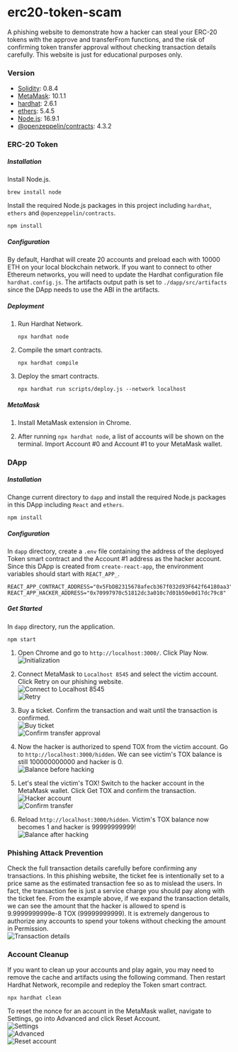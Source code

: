 # erc20-token-scam
A phishing website to demonstrate how a hacker can steal your ERC-20 tokens with the approve and transferFrom functions, and the risk of confirming token transfer approval without checking transaction details carefully. This website is just for educational purposes only.

### Version
- [Solidity](https://solidity.readthedocs.io/): 0.8.4
- [MetaMask](https://metamask.io/): 10.1.1
- [hardhat](https://nodejs.org/en/): 2.6.1
- [ethers](https://docs.ethers.io/): 5.4.5
- [Node.js](https://nodejs.org/en/): 16.9.1
- [@openzeppelin/contracts](https://openzeppelin.com/): 4.3.2

### ERC-20 Token
##### Installation
Install Node.js.
```
brew install node
```

Install the required Node.js packages in this project including `hardhat`, `ethers` and `@openzeppelin/contracts`.
```
npm install
```

##### Configuration
By default, Hardhat will create 20 accounts and preload each with 10000 ETH on your local blockchain network. If you want to connect to other Ethereum networks, you will need to update the Hardhat configuration file `hardhat.config.js`. The artifacts output path is set to `./dapp/src/artifacts` since the DApp needs to use the ABI in the artifacts.

##### Deployment
1. Run Hardhat Network.
    ```
    npx hardhat node
    ```

2. Compile the smart contracts.
    ```
    npx hardhat compile
    ```

3. Deploy the smart contracts.
    ```
    npx hardhat run scripts/deploy.js --network localhost
    ```

##### MetaMask
1. Install MetaMask extension in Chrome.

2. After running `npx hardhat node`, a list of accounts will be shown on the terminal. Import Account #0 and Account #1 to your MetaMask wallet.

### DApp
##### Installation
Change current directory to `dapp` and install the required Node.js packages in this DApp including `React` and `ethers`.
```
npm install
```

##### Configuration
In `dapp` directory, create a `.env` file containing the address of the deployed Token smart contract and the Account #1 address as the hacker account. Since this DApp is created from `create-react-app`, the environment variables should start with `REACT_APP_`.
```
REACT_APP_CONTRACT_ADDRESS="0x5FbDB2315678afecb367f032d93F642f64180aa3"
REACT_APP_HACKER_ADDRESS="0x70997970c51812dc3a010c7d01b50e0d17dc79c8"
```

##### Get Started
In `dapp` directory, run the application.
```
npm start
```

1. Open Chrome and go to `http://localhost:3000/`. Click Play Now.
    <br/>
    ![Initialization](./img/1.png)

2. Connect MetaMask to `Localhost 8545` and select the victim account. Click Retry on our phishing website.
    <br/>
    ![Connect to Localhost 8545](./img/2.png)
    <br/>
    ![Retry](./img/3.png)

3. Buy a ticket. Confirm the transaction and wait until the transaction is confirmed.
    <br/>
    ![Buy ticket](./img/4.png)
    <br/>
    ![Confirm transfer approval](./img/5.png)

4. Now the hacker is authorized to spend TOX from the victim account. Go to `http://localhost:3000/hidden`. We can see victim's TOX balance is still 100000000000 and hacker is 0.
    <br/>
    ![Balance before hacking](./img/6.png)

5. Let's steal the victim's TOX! Switch to the hacker account in the MetaMask wallet. Click Get TOX and confirm the transaction.
    <br/>
    ![Hacker account](./img/7.png)
    <br/>
    ![Confirm transfer](./img/8.png)

6. Reload `http://localhost:3000/hidden`. Victim's TOX balance now becomes 1 and hacker is 99999999999!
    <br/>
    ![Balance after hacking](./img/9.png)

### Phishing Attack Prevention
Check the full transaction details carefully before confirming any transactions. In this phishing website, the ticket fee is intentionally set to a price same as the estimated transaction fee so as to mislead the users. In fact, the transaction fee is just a service charge you should pay along with the ticket fee. From the example above, if we expand the transaction details, we can see the amount that the hacker is allowed to spend is 9.9999999999e-8 TOX (99999999999). It is extremely dangerous to authorize any accounts to spend your tokens without checking the amount in Permission.
<br/>
![Transaction details](./img/10.png)

### Account Cleanup
If you want to clean up your accounts and play again, you may need to remove the cache and artifacts using the following command. Then restart Hardhat Network, recompile and redeploy the Token smart contract.
```
npx hardhat clean
```

To reset the nonce for an account in the MetaMask wallet, navigate to Settings, go into Advanced and click Reset Account.
<br/>
![Settings](./img/11.png)
<br/>
![Advanced](./img/12.png)
<br/>
![Reset account](./img/13.png)